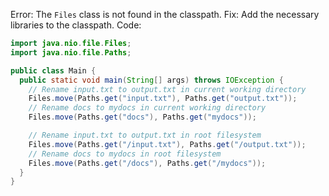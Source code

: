 Error: The `Files` class is not found in the classpath.
Fix: Add the necessary libraries to the classpath.
Code:
```java
import java.nio.file.Files;
import java.nio.file.Paths;

public class Main {
  public static void main(String[] args) throws IOException {
    // Rename input.txt to output.txt in current working directory
    Files.move(Paths.get("input.txt"), Paths.get("output.txt"));
    // Rename docs to mydocs in current working directory
    Files.move(Paths.get("docs"), Paths.get("mydocs"));

    // Rename input.txt to output.txt in root filesystem
    Files.move(Paths.get("/input.txt"), Paths.get("/output.txt"));
    // Rename docs to mydocs in root filesystem
    Files.move(Paths.get("/docs"), Paths.get("/mydocs"));
  }
}
```
